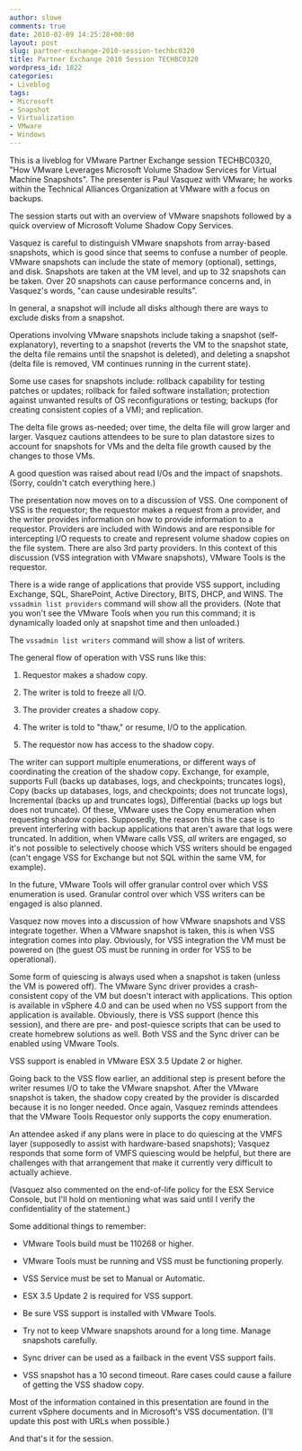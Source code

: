 ```yaml
---
author: slowe
comments: true
date: 2010-02-09 14:25:28+00:00
layout: post
slug: partner-exchange-2010-session-techbc0320
title: Partner Exchange 2010 Session TECHBC0320
wordpress_id: 1822
categories:
- Liveblog
tags:
- Microsoft
- Snapshot
- Virtualization
- VMware
- Windows
---
```


This is a liveblog for VMware Partner Exchange session TECHBC0320, "How VMware Leverages Microsoft Volume Shadow Services for Virtual Machine Snapshots". The presenter is Paul Vasquez with VMware; he works within the Technical Alliances Organization at VMware with a focus on backups.

The session starts out with an overview of VMware snapshots followed by a quick overview of Microsoft Volume Shadow Copy Services.

Vasquez is careful to distinguish VMware snapshots from array-based snapshots, which is good since that seems to confuse a number of people. VMware snapshots can include the state of memory (optional), settings, and disk. Snapshots are taken at the VM level, and up to 32 snapshots can be taken. Over 20 snapshots can cause performance concerns and, in Vasquez's words, "can cause undesirable results".

In general, a snapshot will include all disks although there are ways to exclude disks from a snapshot.

Operations involving VMware snapshots include taking a snapshot (self-explanatory), reverting to a snapshot (reverts the VM to the snapshot state, the delta file remains until the snapshot is deleted), and deleting a snapshot (delta file is removed, VM continues running in the current state).

Some use cases for snapshots include: rollback capability for testing patches or updates; rollback for failed software installation; protection against unwanted results of OS reconfigurations or testing; backups (for creating consistent copies of a VM); and replication.

The delta file grows as-needed; over time, the delta file will grow larger and larger. Vasquez cautions attendees to be sure to plan datastore sizes to account for snapshots for VMs and the delta file growth caused by the changes to those VMs.

A good question was raised about read I/Os and the impact of snapshots. (Sorry, couldn't catch everything here.)

The presentation now moves on to a discussion of VSS. One component of VSS is the requestor; the requestor makes a request from a provider, and the writer provides information on how to provide information to a requestor. Providers are included with Windows and are responsible for intercepting I/O requests to create and represent volume shadow copies on the file system. There are also 3rd party providers. In this context of this discussion (VSS integration with VMware snapshots), VMware Tools is the requestor.

There is a wide range of applications that provide VSS support, including Exchange, SQL, SharePoint, Active Directory, BITS, DHCP, and WINS. The `vssadmin list providers` command will show all the providers. (Note that you won't see the VMware Tools when you run this command; it is dynamically loaded only at snapshot time and then unloaded.)

The `vssadmin list writers` command will show a list of writers.

The general flow of operation with VSS runs like this:

1. Requestor makes a shadow copy.

2. The writer is told to freeze all I/O.

3. The provider creates a shadow copy.

4. The writer is told to "thaw," or resume, I/O to the application.

5. The requestor now has access to the shadow copy.

The writer can support multiple enumerations, or different ways of coordinating the creation of the shadow copy. Exchange, for example, supports Full (backs up databases, logs, and checkpoints; truncates logs), Copy (backs up databases, logs, and checkpoints; does not truncate logs), Incremental (backs up and truncates logs), Differential (backs up logs but does not truncate). Of these, VMware uses the Copy enumeration when requesting shadow copies. Supposedly, the reason this is the case is to prevent interfering with backup applications that aren't aware that logs were truncated. In addition, when VMware calls VSS, _all_ writers are engaged, so it's not possible to selectively choose which VSS writers should be engaged (can't engage VSS for Exchange but not SQL within the same VM, for example).

In the future, VMware Tools will offer granular control over which VSS enumeration is used. Granular control over which VSS writers can be engaged is also planned.

Vasquez now moves into a discussion of how VMware snapshots and VSS integrate together. When a VMware snapshot is taken, this is when VSS integration comes into play. Obviously, for VSS integration the VM must be powered on (the guest OS must be running in order for VSS to be operational).

Some form of quiescing is always used when a snapshot is taken (unless the VM is powered off). The VMware Sync driver provides a crash-consistent copy of the VM but doesn't interact with applications. This option is available in vSphere 4.0 and can be used when no VSS support from the application is available. Obviously, there is VSS support (hence this session), and there are pre- and post-quiesce scripts that can be used to create homebrew solutions as well. Both VSS and the Sync driver can be enabled using VMware Tools.

VSS support is enabled in VMware ESX 3.5 Update 2 or higher.

Going back to the VSS flow earlier, an additional step is present before the writer resumes I/O to take the VMware snapshot. After the VMware snapshot is taken, the shadow copy created by the provider is discarded because it is no longer needed. Once again, Vasquez reminds attendees that the VMware Tools Requestor only supports the copy enumeration.

An attendee asked if any plans were in place to do quiescing at the VMFS layer (supposedly to assist with hardware-based snapshots); Vasquez responds that some form of VMFS quiescing would be helpful, but there are challenges with that arrangement that make it currently very difficult to actually achieve.

(Vasquez also commented on the end-of-life policy for the ESX Service Console, but I'll hold on mentioning what was said until I verify the confidentiality of the statement.)

Some additional things to remember:

* VMware Tools build must be 110268 or higher.

* VMware Tools must be running and VSS must be functioning properly.

* VSS Service must be set to Manual or Automatic.

* ESX 3.5 Update 2 is required for VSS support.

* Be sure VSS support is installed with VMware Tools.

* Try not to keep VMware snapshots around for a long time. Manage snapshots carefully.

* Sync driver can be used as a failback in the event VSS support fails.

* VSS snapshot has a 10 second timeout. Rare cases could cause a failure of getting the VSS shadow copy.

Most of the information contained in this presentation are found in the current vSphere documents and in Microsoft's VSS documentation. (I'll update this post with URLs when possible.)

And that's it for the session.
